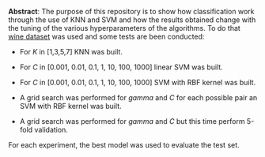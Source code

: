 **Abstract**: The purpose of this repository is to show how classification
work through the use of KNN and SVM and how the results obtained change
with the tuning of the various hyperparameters of the algorithms. To do
that [wine dataset](https://scikit-learn.org/stable/modules/generated/sklearn.datasets.load_wine.html3) was used and some tests are been
conducted:

-   For  *K* in [1,3,5,7] KNN was built.

-   For  *C* in [0.001, 0.01, 0.1, 1, 10, 100, 1000] linear SVM was
    built.

-   For  *C* in [0.001, 0.01, 0.1, 1, 10, 100, 1000] SVM with RBF    kernel was built.

-   A grid search was performed for *gamma* and *C* for each possible
    pair an SVM with RBF kernel was built.

-   A grid search was performed for *gamma* and *C* but this time
    perform 5-fold validation.

For each experiment, the best model was used to evaluate the test set.


